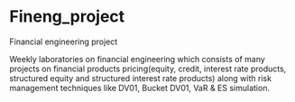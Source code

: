 # Fineng_project
Financial engineering project

Weekly laboratories on financial engineering which consists of many projects on financial products pricing(equity, credit, interest rate products, structured equity and structured interest rate products) along with risk management techniques like DV01, Bucket DV01, VaR & ES simulation.
